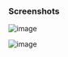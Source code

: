 ### Screenshots 

![image](https://github.com/user-attachments/assets/a2579ac1-2111-434f-8499-013327574602)


![image](https://github.com/user-attachments/assets/68b5a462-aed8-4d6e-94ac-c296e64a2bae)
